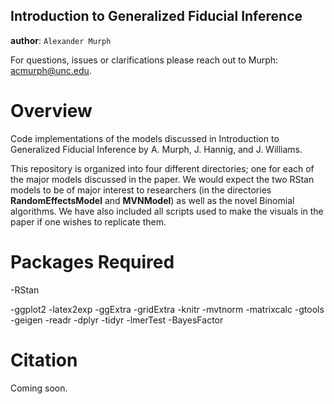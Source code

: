 Introduction to Generalized Fiducial Inference
----

**author**: `Alexander Murph`

For questions, issues or clarifications please reach out to Murph:
acmurph@unc.edu.

Overview
========

Code implementations of the models discussed in Introduction to Generalized Fiducial Inference by A. Murph, J. Hannig, and J. Williams.


This repository is organized into four different directories; one for each of the major models discussed in the paper.  We would expect the two RStan models to be of major interest to researchers (in the directories **RandomEffectsModel** and **MVNModel**) as well as the novel Binomial algorithms.  We have also included all scripts used to make the visuals in the paper if one wishes to replicate them.

Packages Required
============

-RStan 

-ggplot2
-latex2exp
-ggExtra
-gridExtra
-knitr
-mvtnorm
-matrixcalc
-gtools
-geigen
-readr
-dplyr
-tidyr
-lmerTest
-BayesFactor

Citation
============
Coming soon.